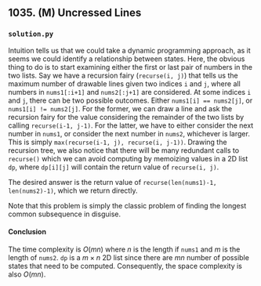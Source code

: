## 1035. (M) Uncressed Lines

### `solution.py`

Intuition tells us that we could take a dynamic programming approach, as it seems we could identify a relationship between states. Here, the obvious thing to do is to start examining either the first or last pair of numbers in the two lists. Say we have a recursion fairy (`recurse(i, j)`) that tells us the maximum number of drawable lines given two indices `i` and `j`, where all numbers in `nums1[:i+1]` and `nums2[:j+1]` are considered. At some indices `i` and `j`, there can be two possible outcomes. Either `nums1[i] == nums2[j]`, or `nums1[i] != nums2[j]`. For the former, we can draw a line and ask the recursion fairy for the value considering the remainder of the two lists by calling `recurse(i-1, j-1)`. For the latter, we have to either consider the next number in `nums1`, or consider the next number in `nums2`, whichever is larger. This is simply `max(recurse(i-1, j), recurse(i, j-1))`. Drawing the recursion tree, we also notice that there will be many redundant calls to `recurse()` which we can avoid computing by memoizing values in a 2D list `dp`, where `dp[i][j]` will contain the return value of `recurse(i, j)`.  

The desired answer is the return value of `recurse(len(nums1)-1, len(nums2)-1)`, which we return directly.  

Note that this problem is simply the classic problem of finding the longest common subsequence in disguise.  

#### Conclusion

The time complexity is $O(mn)$ where $n$ is the length if `nums1` and $m$ is the length of `nums2`. `dp` is a $m \times n$ 2D list since there are $mn$ number of possible states that need to be computed. Consequently, the space complexity is also $O(mn)$.  


